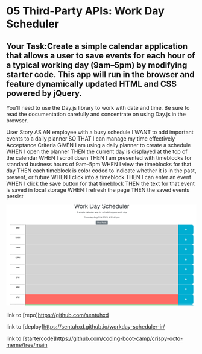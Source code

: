 # 05 Third-Party APIs: Work Day Scheduler
## Your Task:Create a simple calendar application that allows a user to save events for each hour of a typical working day (9am–5pm) by modifying starter code. This app will run in the browser and feature dynamically updated HTML and CSS powered by jQuery.

You'll need to use the Day.js library to work with date and time. Be sure to read the documentation carefully and concentrate on using Day.js in the browser.

User Story
AS AN employee with a busy schedule
I WANT to add important events to a daily planner
SO THAT I can manage my time effectively
Acceptance Criteria
GIVEN I am using a daily planner to create a schedule
WHEN I open the planner
THEN the current day is displayed at the top of the calendar
WHEN I scroll down
THEN I am presented with timeblocks for standard business hours of 9am&ndash;5pm
WHEN I view the timeblocks for that day
THEN each timeblock is color coded to indicate whether it is in the past, present, or future
WHEN I click into a timeblock
THEN I can enter an event
WHEN I click the save button for that timeblock
THEN the text for that event is saved in local storage
WHEN I refresh the page
THEN the saved events persist

<img src="Screenshot 2023-08-31 at 4.35.55 PM.png">

link to [repo]https://github.com/sentuhxd

link to [deploy]https://sentuhxd.github.io/workday-scheduler-ir/

link to [startercode]https://github.com/coding-boot-camp/crispy-octo-meme/tree/main






